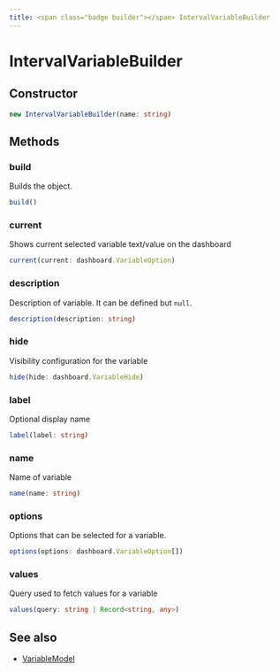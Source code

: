 ```yaml
---
title: <span class="badge builder"></span> IntervalVariableBuilder
---
```

# <span class="badge builder"></span> IntervalVariableBuilder

## Constructor

```typescript
new IntervalVariableBuilder(name: string)
```
## Methods

### <span class="badge object-method"></span> build

Builds the object.

```typescript
build()
```

### <span class="badge object-method"></span> current

Shows current selected variable text/value on the dashboard

```typescript
current(current: dashboard.VariableOption)
```

### <span class="badge object-method"></span> description

Description of variable. It can be defined but `null`.

```typescript
description(description: string)
```

### <span class="badge object-method"></span> hide

Visibility configuration for the variable

```typescript
hide(hide: dashboard.VariableHide)
```

### <span class="badge object-method"></span> label

Optional display name

```typescript
label(label: string)
```

### <span class="badge object-method"></span> name

Name of variable

```typescript
name(name: string)
```

### <span class="badge object-method"></span> options

Options that can be selected for a variable.

```typescript
options(options: dashboard.VariableOption[])
```

### <span class="badge object-method"></span> values

Query used to fetch values for a variable

```typescript
values(query: string | Record<string, any>)
```

## See also

 * <span class="badge object-type-interface"></span> [VariableModel](./object-VariableModel.md)
